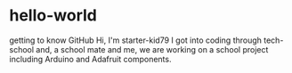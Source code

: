 # hello-world
getting to know GitHub
Hi, I'm starter-kid79
I got into coding through tech-school and, a school mate and me, we are working on a school project including Arduino and Adafruit components.
